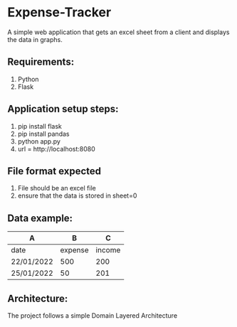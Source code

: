 # Expense-Tracker
A simple web application that gets an excel sheet from a client and displays the data in graphs.

## Requirements:
1. Python
2. Flask

## Application setup steps:
1. pip install flask
2. pip install pandas
3. python app.py
4. url = http://localhost:8080

## File format expected
1. File should be an excel file
2. ensure that the data is stored in sheet=0

## Data example:
|A          |    B       |    C   |
|-----------|----------|----------|
|date       |  expense |  income  |
|22/01/2022 |   500    |   200    |
|25/01/2022 |   50     |   201    |


## Architecture:
The project follows a simple Domain Layered Architecture